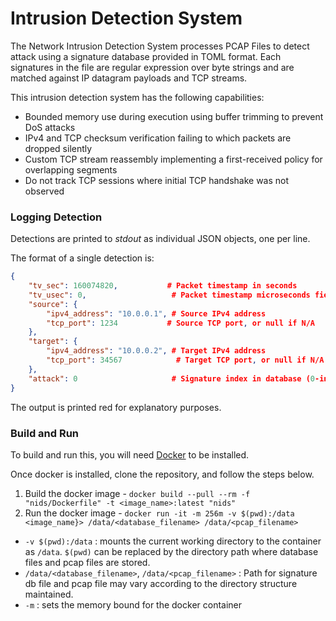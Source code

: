 # Intrusion Detection System
The Network Intrusion Detection System processes PCAP Files to detect attack using a signature database provided in TOML format. Each signatures in the file are regular expression over byte strings and are matched against IP datagram payloads and TCP streams.

This intrusion detection system has the following capabilities:

- Bounded memory use during execution using buffer trimming to prevent DoS attacks
- IPv4 and TCP checksum verification failing to which packets are dropped silently
- Custom TCP stream reassembly implementing a first-received policy for overlapping segments
- Do not track TCP sessions where initial TCP handshake was not observed

### Logging Detection

Detections are printed to _stdout_ as individual JSON objects, one per line. 

The format of a single detection is:
```json
{
    "tv_sec": 160074820,           # Packet timestamp in seconds
    "tv_usec": 0,                   # Packet timestamp microseconds field
    "source": {
        "ipv4_address": "10.0.0.1", # Source IPv4 address
        "tcp_port": 1234           # Source TCP port, or null if N/A
    },
    "target": {
        "ipv4_address": "10.0.0.2", # Target IPv4 address
        "tcp_port": 34567            # Target TCP port, or null if N/A
    },
    "attack": 0                     # Signature index in database (0-indexed)
}
```
The output is printed red for explanatory purposes.

### Build and Run

To build and run this, you will need [Docker](https://docs.docker.com/engine/install/) to be installed. 

Once docker is installed, clone the repository, and follow the steps below. 

1. Build the docker image - `docker build --pull --rm -f "nids/Dockerfile" -t <image_name>:latest "nids"`
2. Run the docker image - `docker run -it -m 256m -v $(pwd):/data <image_name}> /data/<database_filename> /data/<pcap_filename>`
  - `-v $(pwd):/data` : mounts the current working directory to the container as `/data`. `$(pwd)` can be replaced by the directory path where database files and pcap files are stored.
  - `/data/<database_filename>`, `/data/<pcap_filename>` : Path for signature db file and pcap file may vary according to the directory structure maintained.
  - `-m` : sets the memory bound for the docker container
